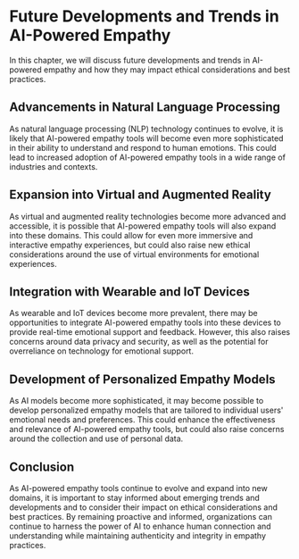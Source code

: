 # Future Developments and Trends in AI-Powered Empathy

In this chapter, we will discuss future developments and trends in AI-powered empathy and how they may impact ethical considerations and best practices.

Advancements in Natural Language Processing
-------------------------------------------

As natural language processing (NLP) technology continues to evolve, it is likely that AI-powered empathy tools will become even more sophisticated in their ability to understand and respond to human emotions. This could lead to increased adoption of AI-powered empathy tools in a wide range of industries and contexts.

Expansion into Virtual and Augmented Reality
--------------------------------------------

As virtual and augmented reality technologies become more advanced and accessible, it is possible that AI-powered empathy tools will also expand into these domains. This could allow for even more immersive and interactive empathy experiences, but could also raise new ethical considerations around the use of virtual environments for emotional experiences.

Integration with Wearable and IoT Devices
-----------------------------------------

As wearable and IoT devices become more prevalent, there may be opportunities to integrate AI-powered empathy tools into these devices to provide real-time emotional support and feedback. However, this also raises concerns around data privacy and security, as well as the potential for overreliance on technology for emotional support.

Development of Personalized Empathy Models
------------------------------------------

As AI models become more sophisticated, it may become possible to develop personalized empathy models that are tailored to individual users' emotional needs and preferences. This could enhance the effectiveness and relevance of AI-powered empathy tools, but could also raise concerns around the collection and use of personal data.

Conclusion
----------

As AI-powered empathy tools continue to evolve and expand into new domains, it is important to stay informed about emerging trends and developments and to consider their impact on ethical considerations and best practices. By remaining proactive and informed, organizations can continue to harness the power of AI to enhance human connection and understanding while maintaining authenticity and integrity in empathy practices.
